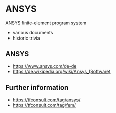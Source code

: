 # ANSYS
ANSYS finite-element program system 
- various documents
- historic trivia

## ANSYS
- https://www.ansys.com/de-de
- https://de.wikipedia.org/wiki/Ansys_(Software)
  
## Further information
- https://tfconsult.com/tag/ansys/
- https://tfconsult.com/tag/fem/
